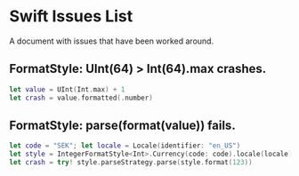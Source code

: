 # Swift Issues List

A document with issues that have been worked around.

## FormatStyle: UInt(64) > Int(64).max crashes.

```swift
let value = UInt(Int.max) + 1
let crash = value.formatted(.number)
```

## FormatStyle: parse(format(value)) fails.

```swift
let code = "SEK"; let locale = Locale(identifier: "en_US")
let style = IntegerFormatStyle<Int>.Currency(code: code).locale(locale)
let crash = try! style.parseStrategy.parse(style.format(123))
```
